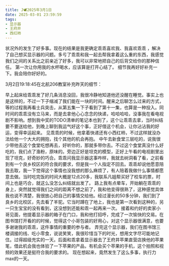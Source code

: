 ```yaml
---
title: J🕊️2025年3月1日
date: 2025-03-01 23:59:59
tags:
- 显示器
- 王府井
- 西红柿
---
```

状况外的发生了好多事。现在的结果是我更确定乖乖喜欢我、我喜欢乖乖 ，解决了自己想买显示器的问题。多亏了乖乖和我一起去帮我拿着这么重的东西，我感觉我们之间的关系比之前亲近了好多，我可以非常地把自己的后背交给你的那种信任。
第一次让你用我的水杯喝水，应该算是打开心结了。
细节我再好好补充一下。我会陪你好好的。

3月2日19:18:45在北航206教室补充昨天的细节：

早上起床给乖乖发了好几条消息没回，我很冷静地知道他还没醒在睡觉。事实上也是这样的，不过一下子缩减了我们能在一块的时间。醒来之后聊怎么过来的方式，等的过程我再看士兵突击，从第五集一下子看到了第十一集，也算是一种投入。同时间的乖乖没有立马来，而是去拿他心心念念的快递，哈哈哈哈，没事我在看电视剧不影响。想到我中奖的TODO清单的笔记本也到了，这个让乖乖去拿，当时纠结要不要送给他，到晚上聊到我运气好这个事，正好借这个机会，让你沾沾我的好运，变得幸运起来。
见乖乖的时候，他拿着快递还有小西红柿，不过这样就没办法给他一个大大的拥抱，找个其他的机会再抱。
中午去新食堂三层吃的，说我很少带他去这个食堂吃想再去，好听你的，那就多带你去。不过这个食堂真没什么好吃的，我们点了渔粉，原味的。旁边正好是坦克的模型，正好上午看的电视剧里出现了坦克，好奇妙的巧合。乖乖问我显示器这事咋样，我就去树洞看了看，之前看到有一个良乡校区的符合我的要求，但是我一个人指定不回去。乖乖却说他愿意陪我去取，我一下觉得这个事情也没我想的那么麻烦了，有人陪着我做什么事情都愿意去做。当时吃完饭的时间大概是12点20多，我联系凡姐帮买好了校车的票，时间上也是巧合，就这么没怎么纠结就出发了。
路上我有点晕车，开始躺在乖乖的身上，突然就觉得我们之间的距离不想之前了，我和他变得很熟了，这种感觉具体我也说不清楚，我很放心把自己的事情交给他。经过漫长的50多分钟，我们到了良乡的北校区，先去看了羊驼。它当时蹲在了地上，我也是第一次看到这种的，另一只生宝宝的没有看到，这没想到还能和乖一起再来一次。
接着和约好的卖家小哥见面，他提着显示器的箱子在门口，我和他打招呼，完成了一次愉快的交易。在图书馆打开看的的时候，觉得这个小哥包装的好用心，对这个显示器很满意，也要多谢谢我的乖乖，这件事情的重要的参与者。
弄完这个显示器，我们在图书馆三楼调接的线、吃小零食，说说笑笑，我很珍惜当下的时光，想用文字尽可能地记住。过得超级充实的一天。后面和乖拿着显示器去了王府井苹果直营店换他的苹果笔，借此机会我也体验了一下苹果的产品，有机会买个苹果的手机，这个拍照和视频的效果还是挺符合我的要求的。
现在想起来，竟然发生了这么多事，执行力max的一天。